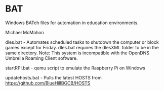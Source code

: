 # BAT
Windows BATch files for automation in education environments.

Michael McMahon

dles.bat - Automates scheduled tasks to shutdown the computer or block games except for Friday.  dles.bat requires the dlesXML folder to be in the same directory.  Note: This system is incompatible with the OpenDNS Umbrella Roaming Client software.

startRPI.bat - qemu script to emulate the Raspberry Pi on Windows

updatehosts.bat - Pulls the latest HOSTS from https://github.com/BlueHillBGCB/HOSTS
